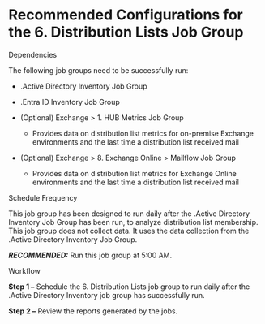 # Recommended Configurations for the 6. Distribution Lists Job Group

Dependencies

The following job groups need to be successfully run:

- .Active Directory Inventory Job Group
- .Entra ID Inventory Job Group
- (Optional) Exchange > 1. HUB Metrics Job Group

    - Provides data on distribution list metrics for on-premise Exchange environments and the last
      time a distribution list received mail

- (Optional) Exchange > 8. Exchange Online > Mailflow Job Group

    - Provides data on distribution list metrics for Exchange Online environments and the last time
      a distribution list received mail

Schedule Frequency

This job group has been designed to run daily after the .Active Directory Inventory Job Group has
been run, to analyze distribution list membership. This job group does not collect data. It uses the
data collection from the .Active Directory Inventory Job Group.

**_RECOMMENDED:_** Run this job group at 5:00 AM.

Workflow

**Step 1 –** Schedule the 6. Distribution Lists job group to run daily after the .Active Directory
Inventory job group has successfully run.

**Step 2 –** Review the reports generated by the jobs.
